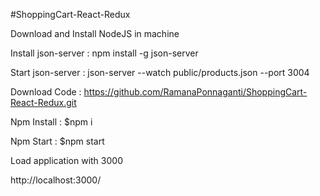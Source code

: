 #ShoppingCart-React-Redux

Download and Install NodeJS in machine

Install json-server : npm install -g json-server

Start json-server : json-server --watch public/products.json --port 3004

Download Code : https://github.com/RamanaPonnaganti/ShoppingCart-React-Redux.git

Npm Install : $npm i

Npm Start : $npm start

Load application with 3000

http://localhost:3000/